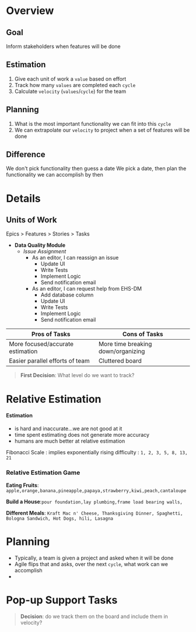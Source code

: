 # Overview

## Goal
Inform stakeholders when features will be done

## Estimation
1. Give each unit of work a `value` based on effort
2. Track how many `values` are completed each `cycle`
3. Calculate `velocity` (`values`/`cycle`) for the team

## Planning
1. What is the most important functionality we can fit into this `cycle`
2. We can extrapolate our `velocity` to project when a set of features will be done

## Difference
We don't pick functionality then guess a date
We pick a date, then plan the functionality we can accomplish by then


# Details

## Units of Work
Epics > Features > Stories > Tasks

- **Data Quality Module**
	* *Issue Assignment*
		+ As an editor, I can reassign an issue
			+ Update UI
			+ Write Tests
			+ Implement Logic
			+ Send notification email
		+ As an editor, I can request help from EHS-DM
			+ Add database column
			+ Update UI
			+ Write Tests
			+ Implement Logic
			+ Send notification email



|Pros of Tasks|Cons of Tasks|
|----|----|
|More focused/accurate estimation|More time breaking down/organizing|
|Easier parallel efforts of team|Cluttered board|

> **First Decision**: What level do we want to track?

# Relative Estimation
#### Estimation
- is hard and inaccurate...we are not good at it
- time spent estimating does not generate more accuracy
- humans are much better at relative estimation


Fibonacci Scale
: implies exponentially rising difficulty
: `1, 2, 3, 5, 8, 13, 21`

### Relative Estimation Game
**Eating Fruits**: `apple,orange,banana,pineapple,papaya,strawberry,kiwi,peach,cantaloupe`

**Build a House**:`pour foundation,lay plumbing,frame load bearing walls,`

**Different Meals**: `Kraft Mac n' Cheese, Thanksgiving Dinner, Spaghetti, Bologna Sandwich, Hot Dogs, hili, Lasagna`

# Planning
- Typically, a team is given a project and asked when it will be done
- Agile flips that and asks, over the next `cycle`, what work can we accomplish
- 

# Pop-up Support Tasks
> **Decision**: do we track them on the board and include them in velocity?


<!--stackedit_data:
eyJoaXN0b3J5IjpbLTY4OTY5NTUxMF19
-->
